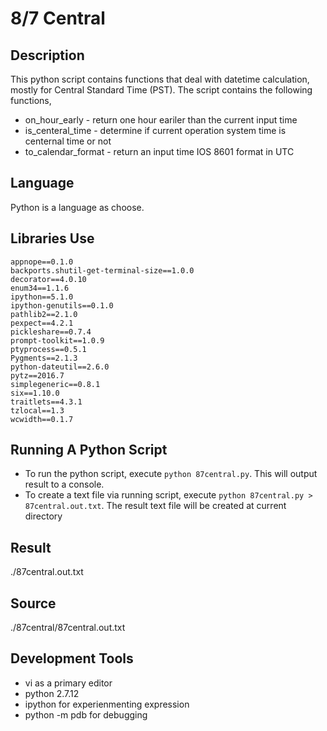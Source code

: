 # 8/7 Central
## Description
This python script contains functions that deal with datetime calculation, mostly
for Central Standard Time (PST). The script contains the following functions,

* on_hour_early - return one hour eariler than the current input time
* is_centeral_time - determine if current operation system time is centernal time or not
* to_calendar_format - return an input time IOS 8601 format in UTC

## Language
Python is a language as choose.

## Libraries Use

    appnope==0.1.0
    backports.shutil-get-terminal-size==1.0.0
    decorator==4.0.10
    enum34==1.1.6
    ipython==5.1.0
    ipython-genutils==0.1.0
    pathlib2==2.1.0
    pexpect==4.2.1
    pickleshare==0.7.4
    prompt-toolkit==1.0.9
    ptyprocess==0.5.1
    Pygments==2.1.3
    python-dateutil==2.6.0
    pytz==2016.7
    simplegeneric==0.8.1
    six==1.10.0
    traitlets==4.3.1
    tzlocal==1.3
    wcwidth==0.1.7

## Running A Python Script

* To run the python script, execute `python 87central.py`. This will output result to a console.
* To create a text file via running script, execute `python 87central.py > 87central.out.txt`.
  The result text file will be created at current directory

## Result
./87central.out.txt

## Source
./87central/87central.out.txt

## Development Tools

* vi as a primary editor
* python 2.7.12
* ipython for experienmenting expression
* python -m pdb for debugging
